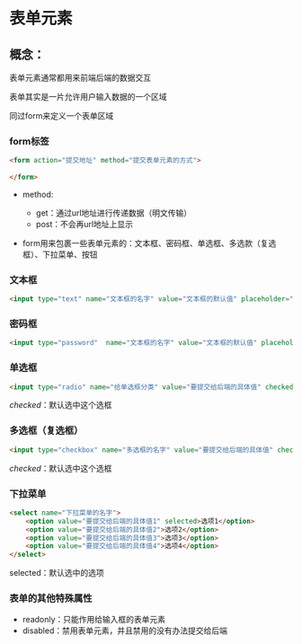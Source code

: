 # 表单元素

## 概念：

表单元素通常都用来前端后端的数据交互

表单其实是一片允许用户输入数据的一个区域

同过form来定义一个表单区域

### form标签

```html
<form action="提交地址" method="提交表单元素的方式">
    
</form>
```

- method:
  - get：通过url地址进行传递数据（明文传输）
  - post：不会再url地址上显示

- form用来包裹一些表单元素的：文本框、密码框、单选框、多选款（复选框）、下拉菜单、按钮

### 文本框

```html
<input type="text" name="文本框的名字" value="文本框的默认值" placeholder="文本框的提示语句">
```

### 密码框

```html
<input type="password"  name="文本框的名字" value="文本框的默认值" placeholder="文本框的提示语句">
```

### 单选框

```html
<input type="radio" name="给单选框分类" value="要提交给后端的具体值" checked>
```

*checked*：默认选中这个选框

### 多选框（复选框）

```html
<input type="checkbox" name="多选框的名字" value="要提交给后端的具体值" checked>
```

*checked*：默认选中这个选框

### 下拉菜单

```html
<select name="下拉菜单的名字">
    <option value="要提交给后端的具体值1" selected>选项1</option>
    <option value="要提交给后端的具体值2">选项2</option>
    <option value="要提交给后端的具体值3">选项3</option>
    <option value="要提交给后端的具体值4">选项4</option>
</select>
```

selected：默认选中的选项

### 表单的其他特殊属性

- readonly：只能作用给输入框的表单元素
- disabled：禁用表单元素，并且禁用的没有办法提交给后端

